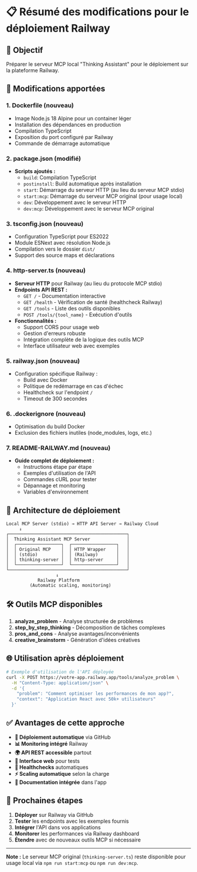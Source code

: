 # 📋 Résumé des modifications pour le déploiement Railway

## 🎯 Objectif
Préparer le serveur MCP local "Thinking Assistant" pour le déploiement sur la plateforme Railway.

## 🔧 Modifications apportées

### 1. **Dockerfile** (nouveau)
- Image Node.js 18 Alpine pour un container léger
- Installation des dépendances en production
- Compilation TypeScript
- Exposition du port configuré par Railway
- Commande de démarrage automatique

### 2. **package.json** (modifié)
- **Scripts ajoutés :**
  - `build`: Compilation TypeScript
  - `postinstall`: Build automatique après installation
  - `start`: Démarrage du serveur HTTP (au lieu du serveur MCP stdio)
  - `start:mcp`: Démarrage du serveur MCP original (pour usage local)
  - `dev`: Développement avec le serveur HTTP
  - `dev:mcp`: Développement avec le serveur MCP original

### 3. **tsconfig.json** (nouveau)
- Configuration TypeScript pour ES2022
- Module ESNext avec résolution Node.js
- Compilation vers le dossier `dist/`
- Support des source maps et déclarations

### 4. **http-server.ts** (nouveau)
- **Serveur HTTP** pour Railway (au lieu du protocole MCP stdio)
- **Endpoints API REST :**
  - `GET /` - Documentation interactive
  - `GET /health` - Vérification de santé (healthcheck Railway)
  - `GET /tools` - Liste des outils disponibles
  - `POST /tools/{tool_name}` - Exécution d'outils
- **Fonctionnalités :**
  - Support CORS pour usage web
  - Gestion d'erreurs robuste
  - Intégration complète de la logique des outils MCP
  - Interface utilisateur web avec exemples

### 5. **railway.json** (nouveau)
- Configuration spécifique Railway :
  - Build avec Docker
  - Politique de redémarrage en cas d'échec
  - Healthcheck sur l'endpoint `/`
  - Timeout de 300 secondes

### 6. **.dockerignore** (nouveau)
- Optimisation du build Docker
- Exclusion des fichiers inutiles (node_modules, logs, etc.)

### 7. **README-RAILWAY.md** (nouveau)
- **Guide complet de déploiement :**
  - Instructions étape par étape
  - Exemples d'utilisation de l'API
  - Commandes cURL pour tester
  - Dépannage et monitoring
  - Variables d'environnement

## 🚀 Architecture de déploiement

```
Local MCP Server (stdio) → HTTP API Server → Railway Cloud
     ↓
┌─────────────────────────────────────────────┐
│  Thinking Assistant MCP Server              │
│  ┌─────────────────┐  ┌─────────────────┐   │
│  │ Original MCP    │  │ HTTP Wrapper    │   │
│  │ (stdio)         │  │ (Railway)       │   │
│  │ thinking-server │  │ http-server     │   │
│  └─────────────────┘  └─────────────────┘   │
└─────────────────────────────────────────────┘
                   ↓
            Railway Platform
         (Automatic scaling, monitoring)
```

## 🛠️ Outils MCP disponibles

1. **analyze_problem** - Analyse structurée de problèmes
2. **step_by_step_thinking** - Décomposition de tâches complexes  
3. **pros_and_cons** - Analyse avantages/inconvénients
4. **creative_brainstorm** - Génération d'idées créatives

## 🌐 Utilisation après déploiement

```bash
# Exemple d'utilisation de l'API déployée
curl -X POST https://votre-app.railway.app/tools/analyze_problem \
  -H "Content-Type: application/json" \
  -d '{
    "problem": "Comment optimiser les performances de mon app?",
    "context": "Application React avec 50k+ utilisateurs"
  }'
```

## ✅ Avantages de cette approche

- **🔄 Déploiement automatique** via GitHub
- **📊 Monitoring intégré** Railway
- **🌍 API REST accessible** partout
- **📱 Interface web** pour tests
- **🔧 Healthchecks** automatiques
- **⚡ Scaling automatique** selon la charge
- **📝 Documentation intégrée** dans l'app

## 🎯 Prochaines étapes

1. **Déployer** sur Railway via GitHub
2. **Tester** les endpoints avec les exemples fournis
3. **Intégrer** l'API dans vos applications
4. **Monitorer** les performances via Railway dashboard
5. **Étendre** avec de nouveaux outils MCP si nécessaire

---

**Note :** Le serveur MCP original (`thinking-server.ts`) reste disponible pour usage local via `npm run start:mcp` ou `npm run dev:mcp`. 
